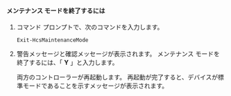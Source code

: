 <!--author=SharS last changed: 9/17/15-->

#### <a name="to-exit-maintenance-mode"></a>メンテナンス モードを終了するには
1. コマンド プロンプトで、次のコマンドを入力します。
   
     `Exit-HcsMaintenanceMode`
2. 警告メッセージと確認メッセージが表示されます。 メンテナンス モードを終了するには、「 **Y** 」と入力します。
   
    両方のコントローラーが再起動します。 再起動が完了すると、デバイスが標準モードであることを示すメッセージが表示されます。



<!--HONumber=Nov16_HO3-->


